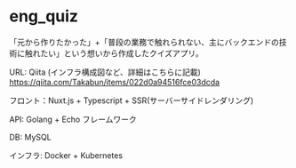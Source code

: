 # eng_quiz

「元から作りたかった」+「普段の業務で触れられない、主にバックエンドの技術に触れたい」という想いから作成したクイズアプリ。

URL:
Qiita (インフラ構成図など、詳細はこちらに記載) https://qiita.com/Takabun/items/022d0a94516fce03dcda

フロント：Nuxt.js + Typescript + SSR(サーバーサイドレンダリング)

API: Golang + Echo フレームワーク

DB: MySQL

インフラ: Docker + Kubernetes
